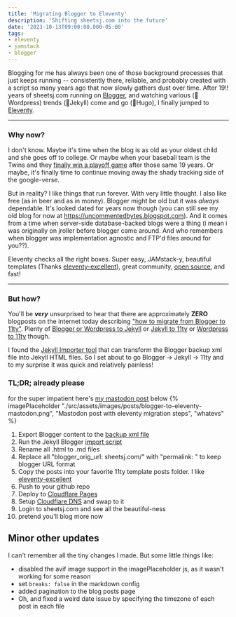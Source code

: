 ```yaml
---
title: 'Migrating Blogger to Eleventy'
description: 'Shifting sheetsj.com into the future'
date: '2023-10-13T09:00:00.000-05:00'
tags:
- eleventy
- jamstack
- blogger
---
```


Blogging for me has always been one of those background processes that just keeps running -- consistently there,
reliable, and probably created with a script so many years ago that now slowly gathers dust over time. After 19‼️ years
of sheetsj.com running on [Blogger](https://blogger.com), and watching various (👋Wordpress) trends (👋Jekyll) come
and go (👋Hugo), I finally jumped to [Eleventy](https://11ty.dev).

---

### Why now?
I don't know. Maybe it's time when the blog is as old as your oldest child and she goes off to college.
Or maybe when your baseball team is the Twins and they 
[finally win a playoff game](https://www.mlb.com/news/twins-win-game-1-al-wild-card-series-2023) after those same 19 years. 
Or maybe, it's finally time to continue moving away the shady tracking side of the google-verse.

But in reality? I like things that run forever. With very little thought. I also like free (as in beer and as in money).
Blogger might be old but it was _always_ dependable. It's looked dated for years now though (you can still see my old
blog for now at https://uncommentedbytes.blogspot.com). And it comes from a time
when server-side database-backed blogs were a thing (i mean i was originally on jroller before blogger came around.
And who remembers when blogger was implementation agnostic and FTP'd files around for you??).

Eleventy checks all the right boxes. Super easy, JAMstack-y, beautiful templates (Thanks 
[eleventy-excellent](https://github.com/madrilene/eleventy-excellent)), great community, 
[open source](https://github.com/11ty/eleventy/), and fast!

---

### But how?
You'll be **_very_** unsurprised to hear that there are approximately **ZERO** blogposts on the internet today describing ["how
to migrate from Blogger to 11ty"](https://www.google.com/search?q=how+to+migrate+from+Blogger+to+11ty). Plenty of 
[Blogger or Wordpress to Jekyll](https://dev.to/rupeshtiwari/importing-wordpress-or-blogger-blogs-to-jekyll-blog-mpg)
or [Jekyll to 11ty](https://kittygiraudel.com/2020/11/30/from-jekyll-to-11ty/) or
[Wordpress to 11ty](https://www.smashingmagazine.com/2020/12/wordpress-eleventy-static-site-generator/) though.

I found the [Jekyll Importer tool](https://import.jekyllrb.com/docs/blogger/) that can transform the Blogger backup
xml file into Jekyll HTML files. So I set about to go Blogger -> Jekyll -> 11ty and to my surprise it was quick and
relatively painless!

### TL;DR; already please
for the super impatient here's [my mastodon post](https://elk.zone/hachyderm.io/@jeffsheets/111140679316431910) below
{% imagePlaceholder "./src/assets/images/posts/blogger-to-eleventy-mastodon.png", "Mastodon post with eleventy migration steps", "whatevs" %}

1. Export Blogger content to the [backup xml file](https://support.google.com/blogger/answer/41387?visit_id=638328463493677559-1019383255&rd=1)
2. Run the Jekyll Blogger [import script](https://import.jekyllrb.com/docs/blogger/)
3. Rename all .html to .md files
4. Replace all "blogger_orig_url: sheetsj.com/" with "permalink: " to keep blogger URL format
5. Copy the posts into your favorite 11ty template posts folder. I like [eleventy-excellent](https://github.com/madrilene/eleventy-excellent/tree/main)
6. Push to your github repo
7. Deploy to [Cloudflare Pages](https://developers.cloudflare.com/pages/framework-guides/deploy-anything/)
8. Setup [Cloudflare DNS](https://developers.cloudflare.com/pages/platform/custom-domains/) and swap to it
9. Login to sheetsj.com and see all the beautiful-ness
10. pretend you'll blog more now

## Minor other updates
I can't remember all the tiny changes I made. But some little things like:
- disabled the avif image support in the imagePlaceholder js, as it wasn't working for some reason
- set `breaks: false` in the markdown config
- added pagination to the blog posts page
- Oh, and fixed a weird date issue by specifying the timezone of each post in each file
